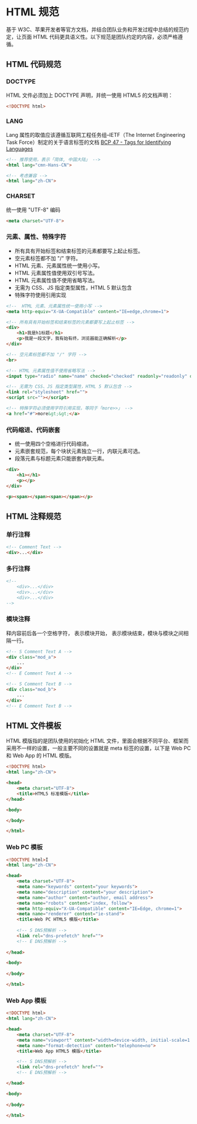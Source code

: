 # HTML 规范

基于 W3C、苹果开发者等官方文档，并结合团队业务和开发过程中总结的规范约定，让页面 HTML 代码更具语义性。以下规范是团队约定的内容，必须严格遵循。

## HTML 代码规范

### DOCTYPE

HTML 文件必须加上 DOCTYPE 声明，并统一使用 HTML5 的文档声明：

``` html
<!DOCTYPE html>
```

### LANG

Lang 属性的取值应该遵循互联网工程任务组–IETF（The Internet Engineering Task Force）制定的关于语言标签的文档 [BCP 47 - Tags for Identifying Languages](http://tools.ietf.org/html/bcp47)

``` html
<!-- 推荐使用，表示「简体, 中国大陆」 -->
<html lang="cmn-Hans-CN">

<!-- 考虑兼容 -->
<html lang="zh-CN">
```

### CHARSET

统一使用 "UTF-8" 编码

``` html
<meta charset="UTF-8">
```

### 元素、属性、特殊字符

* 所有具有开始标签和结束标签的元素都要写上起止标签。
* 空元素标签都不加 "/" 字符。
* HTML 元素、元素属性统一使用小写。
* HTML 元素属性值使用双引号写法。
* HTML 元素属性值不使用省略写法。
* 无需为 CSS、JS 指定类型属性，HTML 5 默认包含
* 特殊字符使用引用实现

``` html
<!--  HTML 元素、元素属性统一使用小写 -->
<meta http-equiv="X-UA-Compatible" content="IE=edge,chrome=1">

<!-- 所有具有开始标签和结束标签的元素都要写上起止标签 -->
<div>
    <h1>我是h1标题</h1>
    <p>我是一段文字，我有始有终，浏览器能正确解析</p>
</div>

<!-- 空元素标签都不加 "/" 字符 -->
<br>

<!-- HTML 元素属性值不使用省略写法 -->
<input type="radio" name="name" checked="checked" readonly="readonly" disable="disable">

<!-- 无需为 CSS、JS 指定类型属性，HTML 5 默认包含 -->
<link rel="stylesheet" href="">
<script src=""></script>

<!-- 特殊字符必须使用字符引用实现，等同于「more>>」 -->
<a href="#">more&gt;&gt;</a>
```

### 代码缩进、代码嵌套

* 统一使用四个空格进行代码缩进。
* 元素嵌套规范，每个块状元素独立一行，内联元素可选。
* 段落元素与标题元素只能嵌套内联元素。

``` html
<div>
    <h1></h1>
    <p></p>
</div>

<p><span></span><span></span></p>
```

## HTML 注释规范

### 单行注释

``` html
<!-- Comment Text -->
<div>...</div>
```

### 多行注释

``` html
<!--
    <div>...</div>
    <div>...</div>
    <div>...</div>
-->
```

### 模块注释

释内容前后各一个空格字符，<!-- S Comment Text --> 表示模块开始，<!-- E Comment Text --> 表示模块结束，模块与模块之间相隔一行。

``` html
<!-- S Comment Text A -->
<div class="mod_a">
    ...
</div>
<!-- E Comment Text A -->

<!-- S Comment Text B -->
<div class="mod_b">
    ...
</div>
<!-- E Comment Text B -->
```

## HTML 文件模板

HTML 模版指的是团队使用的初始化 HTML 文件，里面会根据不同平台、框架而采用不一样的设置，一般主要不同的设置就是 meta 标签的设置，以下是 Web PC 和 Web App 的 HTML 模版。

``` html
<!DOCTYPE html>
<html lang="zh-CN">

<head>
    <meta charset="UTF-8">
    <title>HTML5 标准模版</title>
</head>

<body>

</body>

</html>
```

### Web PC 模板

``` html
<!DOCTYPE html>Î
<html lang="zh-CN">

<head>
    <meta charset="UTF-8">
    <meta name="keywords" content="your keywords">
    <meta name="description" content="your description">
    <meta name="author" content="author, email address">
    <meta name="robots" content="index, follow">
    <meta http-equiv="X-UA-Compatible" content="IE=Edge, chrome=1">
    <meta name="renderer" content="ie-stand">
    <title>Web PC HTML5 模版</title>
    ​
    <!-- S DNS预解析 -->
    <link rel="dns-prefetch" href="">
    <!-- E DNS预解析 -->
    ​
</head>

<body>
    ​
</body>

</html>
```

### Web App 模板

``` html
<!DOCTYPE html>
<html lang="zh-CN">

<head>
    <meta charset="UTF-8">
    <meta name="viewport" content="width=device-width, initial-scale=1.0, maximum-scale=1.0, user-scalable=no, shrink-to-fit=no">
    <meta name="format-detection" content="telephone=no">
    <title>Web App HTML5 模版</title>

    <!-- S DNS预解析 -->
    <link rel="dns-prefetch" href="">
    <!-- E DNS预解析 -->

</head>

<body>
    ​
</body>

</html>
```
